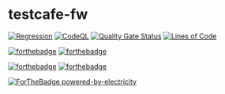 # testcafe-fw

[![Regression](https://github.com/kshyk/testcafe-fw/actions/workflows/main.yml/badge.svg)](https://github.com/kshyk/testcafe-fw/actions/workflows/main.yml)
[![CodeQL](https://github.com/kshyk/testcafe-fw/actions/workflows/codeql.yml/badge.svg)](https://github.com/kshyk/testcafe-fw/actions/workflows/codeql.yml)
[![Quality Gate Status](https://sonarcloud.io/api/project_badges/measure?project=kshyk_testcafe-fw&metric=alert_status)](https://sonarcloud.io/summary/new_code?id=kshyk_testcafe-fw)
[![Lines of Code](https://sonarcloud.io/api/project_badges/measure?project=kshyk_testcafe-fw&metric=ncloc)](https://sonarcloud.io/summary/new_code?id=kshyk_testcafe-fw)

[![forthebadge](https://forthebadge.com/images/badges/uses-badges.svg)](https://forthebadge.com)
[![forthebadge](https://forthebadge.com/images/badges/uses-git.svg)](https://forthebadge.com)

[![forthebadge](https://forthebadge.com/images/badges/made-with-typescript.svg)](https://forthebadge.com)
[![forthebadge](https://forthebadge.com/images/badges/made-with-markdown.svg)](https://forthebadge.com)

[![ForTheBadge powered-by-electricity](http://ForTheBadge.com/images/badges/powered-by-electricity.svg)](http://ForTheBadge.com)
